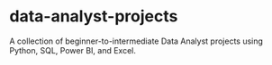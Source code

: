 # data-analyst-projects
A collection of beginner-to-intermediate Data Analyst projects using Python, SQL, Power BI, and Excel.
